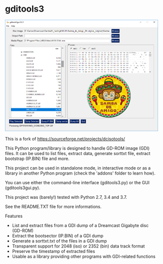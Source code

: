 # gditools3
![gditools3](screenshots/screenshot001win.png)

This is a fork of https://sourceforge.net/projects/dcisotools/

This Python program/library is designed to handle GD-ROM image (GDI) files. It can be used to list files, extract data, generate sorttxt file, extract bootstrap (IP.BIN) file and more.

This project can be used in standalone mode, in interactive mode or as a library in another Python program (check the 'addons' folder to learn how).

You can use either the command-line interface (gditools3.py) or the GUI (gditools3gui.py).

This project was (barely!) tested with Python 2.7, 3.4 and 3.7.

See the README.TXT file for more informations.

Features
 - List and extract files from a GDI dump of a Dreamcast Gigabyte disc (GD-ROM)
 - Extract the bootsector (IP.BIN) of a GDI dump
 - Generate a sorttxt.txt of the files in a GDI dump
 - Transparent support for 2048 (iso) or 2352 (bin) data track format
 - Preserve the timestamp of extracted files
 - Usable as a library providing other programs with GDI-related functions
